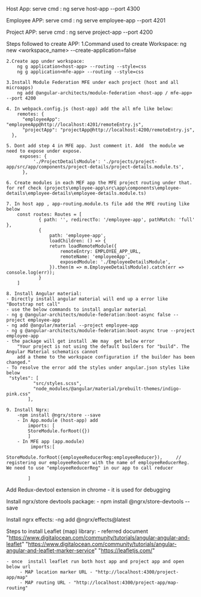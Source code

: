 Host App:
    serve cmd : ng serve host-app --port 4300


Employee APP:
   serve cmd : ng serve employee-app --port 4201 


Project APP:
    serve cmd : ng serve project-app --port 4200 


Steps followed to create APP:
    1.Command used to create Workspace:
        ng new <workspace_name> --create-application=false 

    2.Create app under workspace:
        ng g application<host-app> --routing --style=css
        ng g application<mfe-app> --routing --style=css

    3.Install Module Federation MFE under each project (host and all microapps)
        ng add @angular-architects/module-federation <host-app / mfe-app> --port 4200

    4. In webpack.config.js (host-app) add the all mfe like below:
        remotes: {
          "employeeApp": "employeeApp@http://localhost:4201/remoteEntry.js",
          "projectApp": "projectApp@http://localhost:4200/remoteEntry.js",
      },

    5. Dont add step 4 in MFE app. Just comment it. Add  the module we need to expose under expose. 
         exposes: {
              './ProjectDetailsModule': './projects/project-app/src/app/components/project-details/project-details.module.ts',
          },

    6. Create modules in each MEF app the MFE project routing under that. for ref check (projects\employee-app\src\app\components\employee-details\employee-details\employee-details.module.ts)

    7. In host app , app-routing.module.ts file add the MFE routing like below
        const routes: Routes = [
                { path: '', redirectTo: '/employee-app', pathMatch: 'full' },
                {
                    path: 'employee-app',
                    loadChildren: () => {
                    return loadRemoteModule({
                        remoteEntry: EMPLOYEE_APP_URL,
                        remoteName: 'employeeApp',
                        exposedModule: './EmployeeDetailsModule',
                    }).then(m => m.EmployeeDetailsModule).catch(err => console.log(err));
                }
        ]

    8. Install Angular material:  
    - Directly install angular material will end up a error like "Bootstrap not call"
    - use the below commands to install angular material
    - ng g @angular-architects/module-federation:boot-async false --project employee-app
    - ng add @angular/material --project employee-app
    - ng g @angular-architects/module-federation:boot-async true --project employee-app
    - the package will get install .We may  get below error
        "Your project is not using the default builders for "build". The Angular Material schematics cannot 
        add a theme to the workspace configuration if the builder has been changed."
    - To resolve the error add the styles under angular.json styles like below 
     "styles": [
              "src/styles.scss",
              "node_modules/@angular/material/prebuilt-themes/indigo-pink.css"
            ],

    9. Install Ngrx:
        -npm install @ngrx/store --save
        - In App.module (host-app) add 
            imports: [
            StoreModule.forRoot({})
            ]
        - In MFE app (app.module)
             imports:[
                    StoreModule.forRoot({employeeReducerReg:employeeReducer}),     // registering our employeeReducer with the name of employeeReducerReg. We need to use "employeeReducerReg" in our app to call reducer
            
            ]

Add Redux-devtool extension in chrome - it is used for debugging 

Install ngrx/store devtools package:
    - npm install @ngrx/store-devtools --save

Install ngrx effects:
    -ng add @ngrx/effects@latest

    

Steps to install Leaflet (map) library:
    - referred document
    "https://www.digitalocean.com/community/tutorials/angular-angular-and-leaflet"
    "https://www.digitalocean.com/community/tutorials/angular-angular-and-leaflet-marker-service"
    "https://leafletjs.com/"

    - once  install leaflet run both host app and project app and open below url
         - MAP location marker URL - "http://localhost:4300/project-app/map"
         - MAP routing URL - "http://localhost:4300/project-app/map-routing"